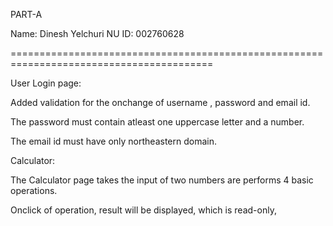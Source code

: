 PART-A

Name: Dinesh Yelchuri
NU ID: 002760628

=========================================================================================

User Login page:

Added validation for the onchange of username , password and email id.

The password must contain atleast one uppercase letter and a number.

The email id must have only northeastern domain.



Calculator: 

The Calculator page takes the input of two numbers are performs 4 basic operations.

Onclick of operation, result will be displayed, which is read-only,


